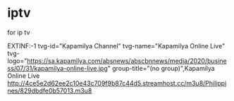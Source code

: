 # iptv
for ip tv

EXTINF:-1 tvg-id="Kapamilya Channel" tvg-name="Kapamilya Online Live" tvg-logo="https://sa.kapamilya.com/absnews/abscbnnews/media/2020/business/07/31/kapamilya-online-live.jpg" group-title="(no group)",Kapamilya Online Live
http://4ce5e2d62ee2c10e43c709f9b87c44d5.streamhost.cc/m3u8/Philippines/829dbdfe0b57013.m3u8
